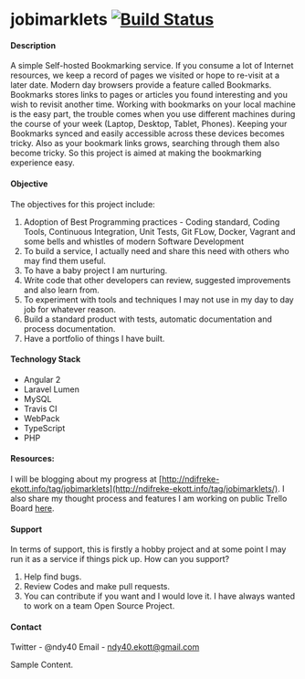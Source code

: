 # jobimarklets [![Build Status](https://travis-ci.org/ndy40/jobimarklets.svg?branch=master)](https://travis-ci.org/ndy40/jobimarklets)

#### Description
A simple Self-hosted Bookmarking service. If you consume a lot of Internet resources, we keep a record of pages we visited or hope to re-visit at a later date. Modern day browsers provide a feature called Bookmarks. Bookmarks stores links to pages or articles you found interesting and you wish to revisit another time. Working with bookmarks on your local machine is the easy part, the trouble comes when you use different machines during the course of your week (Laptop, Desktop, Tablet, Phones).
Keeping your Bookmarks synced and easily accessible across these devices becomes tricky. Also as your bookmark links grows, searching through them also become tricky. So this project is aimed at making the bookmarking experience easy.

#### Objective
The objectives for this project include:
1. Adoption of Best Programming practices - Coding standard, Coding Tools, Continuous Integration, Unit Tests, Git FLow, Docker, Vagrant and some bells and whistles of modern Software Development  
2. To build a service, I actually need and share this need with others who may find them useful. 
3. To have a baby project I am nurturing. 
4. Write code that other developers can review, suggested improvements and also learn from. 
5. To experiment with tools and techniques I may not use in my day to day job for whatever reason.
6. Build a standard product with tests, automatic documentation and process documentation.
7. Have a portfolio of things I have built.
 

#### Technology Stack 
- Angular 2
- Laravel Lumen
- MySQL
- Travis CI
- WebPack
- TypeScript
- PHP

#### Resources:
I will be blogging about my progress at [http://ndifreke-ekott.info/tag/jobimarklets](http://ndifreke-ekott.info/tag/jobimarklets/). I also share my thought process and features I am working on public Trello Board [here](https://trello.com/b/TSn2dpjV/jobi-marklets-distributed-bookmarking-service).

#### Support
In terms of support, this is firstly a hobby project and at some point I may run it as a service if things pick up. How can you support? 
1. Help find bugs.
2. Review Codes and make pull requests. 
3. You can contribute if you want and I would love it. I have always wanted to work on a team Open Source Project. 

#### Contact
Twitter - @ndy40
Email - ndy40.ekott@gmail.com
 

Sample Content.